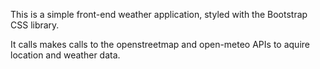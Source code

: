 This is a simple front-end weather application, styled with the Bootstrap CSS library.

It calls makes calls to the openstreetmap and open-meteo APIs to aquire location and weather data.
